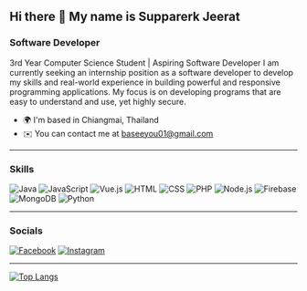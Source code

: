 ## Hi there 👋 My name is Supparerk Jeerat

### Software Developer
3rd Year Computer Science Student | Aspiring Software Developer I am currently seeking an internship position as a software developer to develop my skills and real-world experience in building powerful and responsive programming applications. My focus is on developing programs that are easy to understand and use, yet highly secure.
- 🌍 I'm based in Chiangmai, Thailand  
- ✉️ You can contact me at [baseeyou01@gmail.com](mailto:baseeyou01@gmail.com)
  
---

### Skills  
![Java](https://img.shields.io/badge/Java-ED8B00?style=for-the-badge&logo=java&logoColor=white)
![JavaScript](https://img.shields.io/badge/JavaScript-323330?style=for-the-badge&logo=javascript&logoColor=F7DF1E)
![Vue.js](https://img.shields.io/badge/Vue.js-35495E?style=for-the-badge&logo=vue.js&logoColor=4FC08D)
![HTML](https://img.shields.io/badge/HTML5-E34F26?style=for-the-badge&logo=html5&logoColor=white)
![CSS](https://img.shields.io/badge/CSS3-1572B6?style=for-the-badge&logo=css3&logoColor=white)
![PHP](https://img.shields.io/badge/PHP-777BB4?style=for-the-badge&logo=php&logoColor=white)
![Node.js](https://img.shields.io/badge/Node.js-339933?style=for-the-badge&logo=nodedotjs&logoColor=white)
![Firebase](https://img.shields.io/badge/Firebase-ffca28?style=for-the-badge&logo=firebase&logoColor=black)
![MongoDB](https://img.shields.io/badge/MongoDB-4EA94B?style=for-the-badge&logo=mongodb&logoColor=white)
![Python](https://img.shields.io/badge/Python-3776AB?style=for-the-badge&logo=python&logoColor=white)

---

### Socials  
[![Facebook](https://img.shields.io/badge/Facebook-1877F2?style=for-the-badge&logo=facebook&logoColor=white)]([https://facebook.com](https://www.facebook.com/barame.noroko/))
[![Instagram](https://img.shields.io/badge/Instagram-E4405F?style=for-the-badge&logo=instagram&logoColor=white)]([https://instagram.com](https://www.instagram.com/bbnz_zn/))

---

[![Top Langs](https://github-readme-stats.vercel.app/api/top-langs/?username=anuraghazra&bg_color=000033&title_color=ffffff&text_color=ffffff&icon_color=82b1ff&hide_border=true)](https://github.com/anuraghazra/github-readme-stats)





